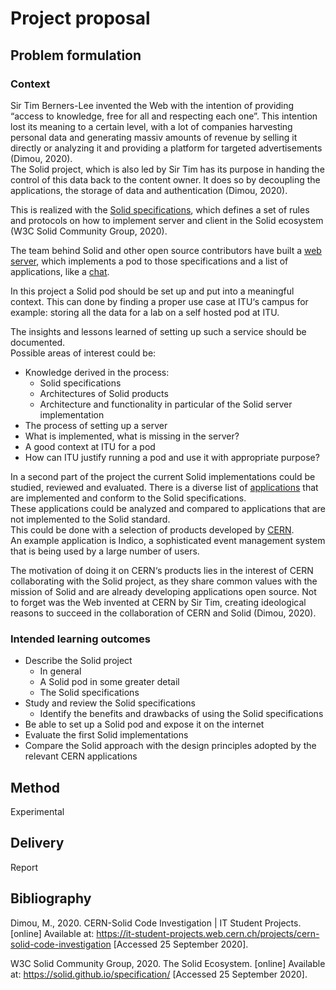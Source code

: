 # Project proposal

## Problem formulation

### Context

Sir Tim Berners-Lee invented the Web with the intention of providing “access to knowledge, free for all and respecting each one”. This intention lost its meaning to a certain level, with a lot of companies harvesting personal data and generating massiv amounts of revenue by selling it directly or analyzing it and providing a platform for targeted advertisements (Dimou, 2020).\
The Solid project, which is also led by Sir Tim has its purpose in handing the control of this data back to the content owner. It does so by decoupling the applications, the storage of data and authentication (Dimou, 2020).

This is realized with the [Solid specifications](https://solid.github.io/specification/), which defines a set of rules and protocols on how to implement server and client in the Solid ecosystem (W3C Solid Community Group, 2020).

The team behind Solid and other open source contributors have built a [web server](https://github.com/solid/node-solid-server), which implements a pod to those specifications and a list of applications, like a [chat](https://solid-chat.5apps.com/).

In this project a Solid pod should be set up and put into a meaningful context. This can done by finding a proper use case at ITU‘s campus for example: storing all the data for a lab on a self hosted pod at ITU.

The insights and lessons learned of setting up such a service should be documented.\
Possible areas of interest could be:
- Knowledge derived in the process:
  - Solid specifications
  - Architectures of Solid products
  - Architecture and functionality in particular of the Solid server implementation
- The process of setting up a server
- What is implemented, what is missing in the server?
- A good context at ITU for a pod
- How can ITU justify running a pod and use it with appropriate purpose?

In a second part of the project the current Solid implementations could be studied, reviewed and evaluated. There is a diverse list of [applications](https://solidproject.org/use-solid/apps) that are implemented and conform to the Solid specifications.\
These applications could be analyzed and compared to applications that are not implemented to the Solid standard.\
This could be done with a selection of products developed by [CERN](https://home.cern/).\
An example application is Indico, a sophisticated event management system that is being used by a large number of users.

The motivation of doing it on CERN‘s products lies in the interest of CERN collaborating with the Solid project, as they share common values with the mission of Solid and are already developing applications open source. Not to forget was the Web invented at CERN by Sir Tim, creating ideological reasons to succeed in the collaboration of CERN and Solid (Dimou, 2020).

### Intended learning outcomes

- Describe the Solid project
  - In general
  - A Solid pod in some greater detail
  - The Solid specifications
- Study and review the Solid specifications
  - Identify the benefits and drawbacks of using the Solid specifications
- Be able to set up a Solid pod and expose it on the internet
- Evaluate the first Solid implementations
- Compare the Solid approach with the design principles adopted by the relevant CERN applications

## Method

Experimental

## Delivery

Report

## Bibliography

Dimou, M., 2020. CERN-Solid Code Investigation | IT Student Projects. [online] Available at: <https://it-student-projects.web.cern.ch/projects/cern-solid-code-investigation> [Accessed 25 September 2020].

W3C Solid Community Group, 2020. The Solid Ecosystem. [online] Available at: <https://solid.github.io/specification/> [Accessed 25 September 2020].
